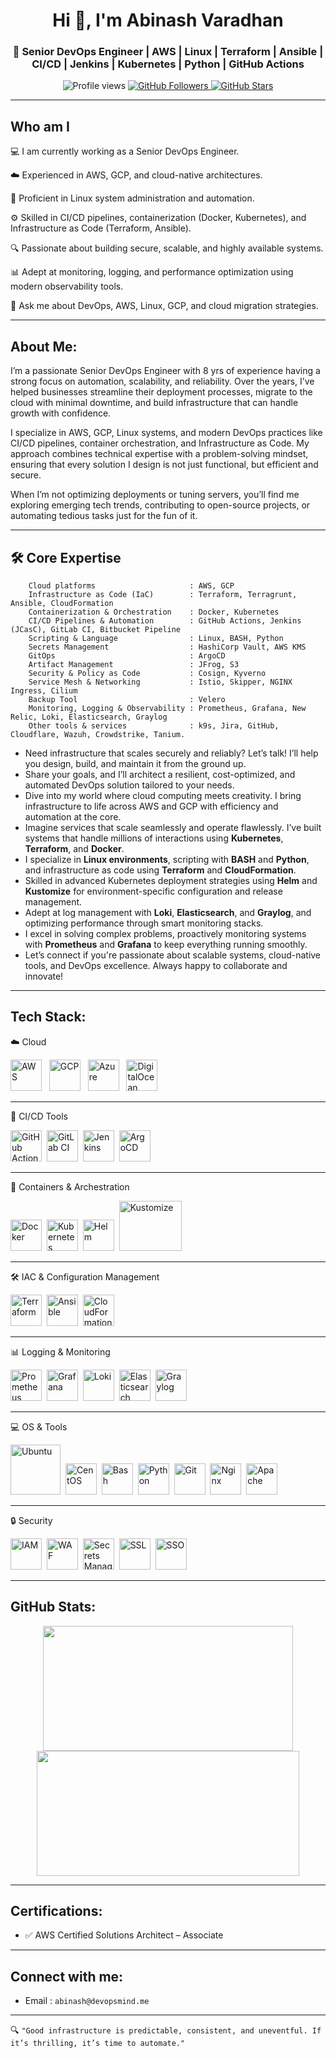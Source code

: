 <h1 align="center">Hi 👋, I'm Abinash Varadhan</h1>
<h3 align="center">🚀 Senior DevOps Engineer | AWS | Linux | Terraform | Ansible | CI/CD | Jenkins | Kubernetes | Python | GitHub Actions</h3>

<p align="center">
  <img src="https://komarev.com/ghpvc/?username=abinashvaradhan&label=Profile%20views&color=0e75b6&style=flat" alt="Profile views" />
  <a href="https://github.com/abinashvaradhan?tab=followers">
    <img src="https://img.shields.io/github/followers/abinashvaradhan?label=Followers&style=social" alt="GitHub Followers" />
  </a>
  <a href="https://github.com/abinashvaradhan?tab=repositories">
    <img src="https://img.shields.io/github/stars/abinashvaradhan?affiliations=OWNER&style=social" alt="GitHub Stars" />
  </a>
</p>

---

## Who am I

💻 I am currently working as a Senior DevOps Engineer.

☁️ Experienced in AWS, GCP, and cloud-native architectures.

🐧 Proficient in Linux system administration and automation.

⚙️ Skilled in CI/CD pipelines, containerization (Docker, Kubernetes), and Infrastructure as Code (Terraform, Ansible).

🔍 Passionate about building secure, scalable, and highly available systems.

📊 Adept at monitoring, logging, and performance optimization using modern observability tools.

💬 Ask me about DevOps, AWS, Linux, GCP, and cloud migration strategies.

---

## **About Me:**

I’m a passionate Senior DevOps Engineer with 8 yrs of experience having a strong focus on automation, scalability, and reliability. Over the years, I’ve helped businesses streamline their deployment processes, migrate to the cloud with minimal downtime, and build infrastructure that can handle growth with confidence.

I specialize in AWS, GCP, Linux systems, and modern DevOps practices like CI/CD pipelines, container orchestration, and Infrastructure as Code. My approach combines technical expertise with a problem-solving mindset, ensuring that every solution I design is not just functional, but efficient and secure.

When I’m not optimizing deployments or tuning servers, you’ll find me exploring emerging tech trends, contributing to open-source projects, or automating tedious tasks just for the fun of it.

---

## 🛠️ Core Expertise

```
    Cloud platforms                     : AWS, GCP
    Infrastructure as Code (IaC)        : Terraform, Terragrunt, Ansible, CloudFormation
    Containerization & Orchestration    : Docker, Kubernetes
    CI/CD Pipelines & Automation        : GitHub Actions, Jenkins (JCasC), GitLab CI, Bitbucket Pipeline
    Scripting & Language                : Linux, BASH, Python
    Secrets Management                  : HashiCorp Vault, AWS KMS
    GitOps                              : ArgoCD
    Artifact Management                 : JFrog, S3
    Security & Policy as Code           : Cosign, Kyverno
    Service Mesh & Networking           : Istio, Skipper, NGINX Ingress, Cilium
    Backup Tool                         : Velero
    Monitoring, Logging & Observability : Prometheus, Grafana, New Relic, Loki, Elasticsearch, Graylog
    Other tools & services              : k9s, Jira, GitHub, Cloudflare, Wazuh, Crowdstrike, Tanium.
```

- Need infrastructure that scales securely and reliably? Let’s talk! I’ll help you design, build, and maintain it from the ground up.
- Share your goals, and I’ll architect a resilient, cost-optimized, and automated DevOps solution tailored to your needs.
- Dive into my world where cloud computing meets creativity. I bring infrastructure to life across AWS and GCP with efficiency and automation at the core.
- Imagine services that scale seamlessly and operate flawlessly. I’ve built systems that handle millions of interactions using **Kubernetes**, **Terraform**, and **Docker**.
- I specialize in **Linux environments**, scripting with **BASH** and **Python**, and infrastructure as code using **Terraform** and **CloudFormation**.
- Skilled in advanced Kubernetes deployment strategies using **Helm** and **Kustomize** for environment-specific configuration and release management.
- Adept at log management with **Loki**, **Elasticsearch**, and **Graylog**, and optimizing performance through smart monitoring stacks.
- I excel in solving complex problems, proactively monitoring systems with **Prometheus** and **Grafana** to keep everything running smoothly.
- Let’s connect if you're passionate about scalable systems, cloud-native tools, and DevOps excellence. Always happy to collaborate and innovate!

---

## **Tech Stack:**

<p align="left">
<p>☁️ Cloud<p align="centre">
<img src="https://cdn.jsdelivr.net/gh/devicons/devicon/icons/amazonwebservices/amazonwebservices-plain-wordmark.svg" title="AWS" alt="AWS" width="50" height="50"/> &nbsp;
<img src="https://cdn.jsdelivr.net/gh/devicons/devicon/icons/googlecloud/googlecloud-original.svg" title="GCP" alt="GCP" width="50" height="50"/> &nbsp;
<img src="https://cdn.jsdelivr.net/gh/devicons/devicon/icons/azure/azure-original.svg" title="Azure" alt="Azure" width="50" height="50"/> &nbsp;
<img src="https://cdn.jsdelivr.net/gh/devicons/devicon/icons/digitalocean/digitalocean-original.svg" title="DigitalOcean" alt="DigitalOcean" width="50" height="50"/> &nbsp;

---

<p> 🚀 CI/CD Tools<p align="centre">
<img src="https://cdn.jsdelivr.net/gh/devicons/devicon/icons/githubactions/githubactions-plain.svg" title="GitHub Actions" alt="GitHub Actions" width="50" height="50"/>&nbsp;
<img src="https://cdn.jsdelivr.net/gh/devicons/devicon/icons/gitlab/gitlab-original.svg" title="GitLab CI" alt="GitLab CI" width="50" height="50"/>&nbsp;
<img src="https://cdn.jsdelivr.net/gh/devicons/devicon/icons/jenkins/jenkins-original.svg" title="Jenkins" alt="Jenkins" width="50" height="50"/>&nbsp;
<img src="https://argo-cd.readthedocs.io/en/stable/assets/logo.png" title="ArgoCD" alt="ArgoCD" width="50" height="50"/>&nbsp;

---

<p> 🐳 Containers & Archestration<p align="centre">
<img src="https://cdn.jsdelivr.net/gh/devicons/devicon/icons/docker/docker-original.svg" title="Docker" alt="Docker" width="50" height="50"/>&nbsp;
<img src="https://cdn.jsdelivr.net/gh/devicons/devicon/icons/kubernetes/kubernetes-plain.svg" title="Kubernetes" alt="Kubernetes" width="50" height="50"/>&nbsp;
<img src="https://helm.sh/img/helm.svg" title="Helm" alt="Helm" width="50" height="50"/>&nbsp;
<img src="https://miro.medium.com/v2/resize:fit:1000/format:webp/1*GUJpUDdpy9KTLXusf8RpDQ.png" title="Kustomize" alt="Kustomize" width="100" height="80"/>&nbsp;

---

<p> 🛠 IAC & Configuration Management <p align="centre">
<img src="https://cdn.jsdelivr.net/gh/devicons/devicon/icons/terraform/terraform-original.svg" title="Terraform" alt="Terraform" width="50" height="50"/>&nbsp;
<img src="https://cdn.jsdelivr.net/gh/devicons/devicon/icons/ansible/ansible-original.svg" title="Ansible" alt="Ansible" width="50" height="50"/>&nbsp;
<img src="https://www.vectorlogo.zone/logos/amazon_cloudformation/amazon_cloudformation-icon.svg" title="CloudFormation" alt="CloudFormation" width="50" height="50"/>&nbsp;

---

<p> 📊 Logging & Monitoring <p align="centre">
<img src="https://cdn.jsdelivr.net/gh/devicons/devicon/icons/prometheus/prometheus-original.svg" title="Prometheus" alt="Prometheus" width="50" height="50"/>&nbsp;
<img src="https://cdn.jsdelivr.net/gh/devicons/devicon/icons/grafana/grafana-plain.svg" title="Grafana" alt="Grafana" width="50" height="50"/>&nbsp;
<img src="https://upload.wikimedia.org/wikipedia/commons/0/07/Grafana_loki_logo.png" title="Loki" alt="Loki" width="50" height="50"/>&nbsp;
<img src="https://cdn.jsdelivr.net/gh/devicons/devicon/icons/elasticsearch/elasticsearch-plain.svg" title="Elasticsearch" alt="Elasticsearch" width="50" height="50"/>&nbsp;
<img src="https://www.svgrepo.com/download/353838/graylog-icon.svg" title="Graylog" alt="Graylog" width="50" height="50"/>&nbsp;

---

<p> 💻 OS & Tools<p align="centre">
<img src="https://cdn.jsdelivr.net/gh/devicons/devicon/icons/ubuntu/ubuntu-original-wordmark.svg" title="Ubuntu" alt="Ubuntu" width="80" height="80"/>&nbsp;
<img src="https://cdn.jsdelivr.net/gh/devicons/devicon/icons/centos/centos-original.svg" title="CentOS" alt="CentOS" width="50" height="50"/>&nbsp;
<img src="https://cdn.jsdelivr.net/gh/devicons/devicon/icons/bash/bash-original.svg" title="Bash" alt="Bash" width="50" height="50"/>&nbsp;
<img src="https://cdn.jsdelivr.net/gh/devicons/devicon/icons/python/python-plain.svg" title="Python" alt="Python" width="50" height="50"/>&nbsp;
<img src="https://cdn.jsdelivr.net/gh/devicons/devicon/icons/git/git-original.svg" title="Git" alt="Git" width="50" height="50"/>&nbsp;
<img src="https://cdn.jsdelivr.net/gh/devicons/devicon/icons/nginx/nginx-original.svg" title="Nginx" alt="Nginx" width="50" height="50"/>&nbsp;
<img src="https://cdn.jsdelivr.net/gh/devicons/devicon/icons/apache/apache-original.svg" title="Apache" alt="Apache" width="50" height="50"/>&nbsp;

---

<p>🔒 Security  <p align="centre">
<img src="https://img.icons8.com/color/48/000000/lock--v1.png" title="IAM" alt="IAM" width="50" height="50"/>&nbsp;
<img src="https://img.icons8.com/fluency/48/000000/firewall.png" title="WAF" alt="WAF" width="50" height="50"/>&nbsp;
<img src="https://img.icons8.com/fluency/48/000000/password1.png" title="Secrets Management" alt="Secrets Management" width="50" height="50"/>&nbsp;
<img src="https://static.vecteezy.com/system/resources/previews/029/897/016/non_2x/secure-internet-connection-ssl-icon-ssl-safe-guard-stock-illustration-vector.jpg" title="SSL" alt="SSL" width="50" height="50"/>&nbsp;
<img src="https://img.icons8.com/color/48/000000/key-security.png" title="SSO" alt="SSO" width="50" height="50"/>

</p>

---

## **GitHub Stats:**

<p align="center">
  <img src="https://github-readme-stats.vercel.app/api?username=yourusername&show_icons=true&theme=radical" width="400px" height="200px" />
  <img src="https://github-readme-streak-stats.herokuapp.com/?user=yourusername&theme=radical" width="420px" height="200px" />
</p>

---

## **Certifications:**

- ✅ AWS Certified Solutions Architect – Associate

---

## **Connect with me:**

- Email : `abinash@devopsmind.me`

---

🔍 `"Good infrastructure is predictable, consistent, and uneventful. If it’s thrilling, it’s time to automate."`
